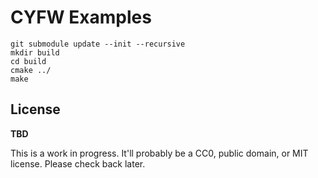 # CYFW Examples

    git submodule update --init --recursive
    mkdir build
    cd build
    cmake ../
    make

## License

**TBD**

This is a work in progress. It'll probably be a CC0, public domain, or MIT license.
Please check back later.

